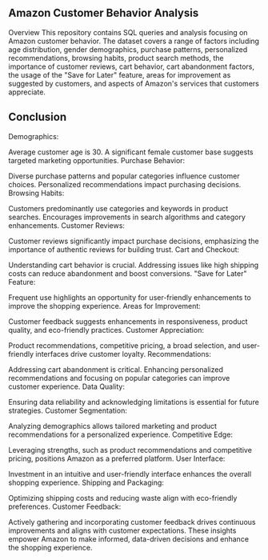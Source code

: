 ## Amazon Customer Behavior Analysis
Overview
This repository contains SQL queries and analysis focusing on Amazon customer behavior. The dataset covers a range of factors including age distribution, gender demographics, purchase patterns, personalized recommendations, browsing habits, product search methods, the importance of customer reviews, cart behavior, cart abandonment factors, the usage of the "Save for Later" feature, areas for improvement as suggested by customers, and aspects of Amazon's services that customers appreciate.

## Conclusion
Demographics:

Average customer age is 30.
A significant female customer base suggests targeted marketing opportunities.
Purchase Behavior:

Diverse purchase patterns and popular categories influence customer choices.
Personalized recommendations impact purchasing decisions.
Browsing Habits:

Customers predominantly use categories and keywords in product searches.
Encourages improvements in search algorithms and category enhancements.
Customer Reviews:

Customer reviews significantly impact purchase decisions, emphasizing the importance of authentic reviews for building trust.
Cart and Checkout:

Understanding cart behavior is crucial.
Addressing issues like high shipping costs can reduce abandonment and boost conversions.
"Save for Later" Feature:

Frequent use highlights an opportunity for user-friendly enhancements to improve the shopping experience.
Areas for Improvement:

Customer feedback suggests enhancements in responsiveness, product quality, and eco-friendly practices.
Customer Appreciation:

Product recommendations, competitive pricing, a broad selection, and user-friendly interfaces drive customer loyalty.
Recommendations:

Addressing cart abandonment is critical.
Enhancing personalized recommendations and focusing on popular categories can improve customer experience.
Data Quality:

Ensuring data reliability and acknowledging limitations is essential for future strategies.
Customer Segmentation:

Analyzing demographics allows tailored marketing and product recommendations for a personalized experience.
Competitive Edge:

Leveraging strengths, such as product recommendations and competitive pricing, positions Amazon as a preferred platform.
User Interface:

Investment in an intuitive and user-friendly interface enhances the overall shopping experience.
Shipping and Packaging:

Optimizing shipping costs and reducing waste align with eco-friendly preferences.
Customer Feedback:

Actively gathering and incorporating customer feedback drives continuous improvements and aligns with customer expectations.
These insights empower Amazon to make informed, data-driven decisions and enhance the shopping experience.
